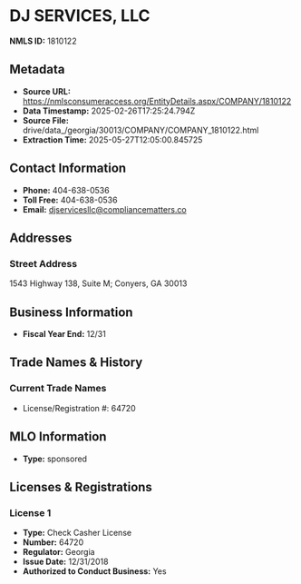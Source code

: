 # DJ SERVICES, LLC

**NMLS ID:** 1810122

## Metadata
- **Source URL:** https://nmlsconsumeraccess.org/EntityDetails.aspx/COMPANY/1810122
- **Data Timestamp:** 2025-02-26T17:25:24.794Z
- **Source File:** drive/data_/georgia/30013/COMPANY/COMPANY_1810122.html
- **Extraction Time:** 2025-05-27T12:05:00.845725

## Contact Information
- **Phone:** 404-638-0536
- **Toll Free:** 404-638-0536
- **Email:** djservicesllc@compliancematters.co

## Addresses
### Street Address
1543 Highway 138, Suite M; Conyers, GA 30013

## Business Information
- **Fiscal Year End:** 12/31

## Trade Names & History
### Current Trade Names
- License/Registration #: 64720

## MLO Information
- **Type:** sponsored

## Licenses & Registrations

### License 1
- **Type:** Check Casher License
- **Number:** 64720
- **Regulator:** Georgia
- **Issue Date:** 12/31/2018
- **Authorized to Conduct Business:** Yes
